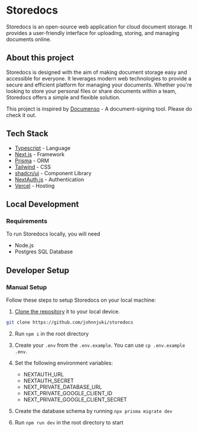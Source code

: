 # Storedocs

Storedocs is an open-source web application for cloud document storage. It provides a user-friendly interface for uploading, storing, and managing documents online. 

## About this project

Storedocs is designed with the aim of making document storage easy and accessible for everyone. It leverages modern web technologies to provide a secure and efficient platform for managing your documents. Whether you're looking to store your personal files or share documents within a team, Storedocs offers a simple and flexible solution.

This project is inspired by [Documenso](https://documenso.com) - A document-signing tool. Please do check it out.

## Tech Stack

- [Typescript](https://www.typescriptlang.org/) - Language
- [Next.js](https://nextjs.org/) - Framework
- [Prisma](https://www.prisma.io/) - ORM
- [Tailwind](https://tailwindcss.com/) - CSS
- [shadcn/ui](https://ui.shadcn.com/) - Component Library
- [NextAuth.js](https://next-auth.js.org/) - Authentication
- [Vercel](https://vercel.com) - Hosting

## Local Development

### Requirements

To run Storedocs locally, you will need

- Node.js
- Postgres SQL Database

## Developer Setup

### Manual Setup

Follow these steps to setup Storedocs on your local machine:

1. [Clone the repository](https://help.github.com/articles/cloning-a-repository/) it to your local device.

```sh
git clone https://github.com/johnnjuki/storedocs
```

2. Run `npm i` in the root directory

3. Create your `.env` from the `.env.example`. You can use `cp .env.example .env`.

4. Set the following environment variables:

   - NEXTAUTH_URL
   - NEXTAUTH_SECRET
   - NEXT_PRIVATE_DATABASE_URL
   - NEXT_PRIVATE_GOOGLE_CLIENT_ID
   - NEXT_PRIVATE_GOOGLE_CLIENT_SECRET

5. Create the database schema by running `npx prisma migrate dev`

6. Run `npm run dev` in the root directory to start
